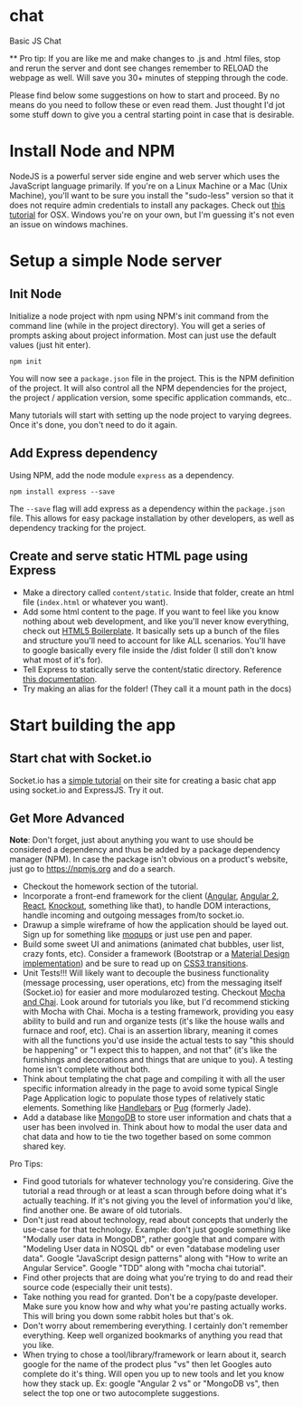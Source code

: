 # chat
Basic JS Chat

** Pro tip:  If you are like me and make changes to .js and .html files, stop and rerun the server and dont see changes remember to RELOAD the webpage as well.  Will save you 30+ minutes of stepping through the code.

Please find below some suggestions on how to start and proceed. By no means do you need to follow these or even read them. Just thought I'd jot some stuff down to give you a central starting point in case that is desirable.

# Install Node and NPM

NodeJS is a powerful server side engine and web server which uses the JavaScript language primarily. If you're on a Linux Machine or a Mac (Unix Machine), you'll want to be sure you install the "sudo-less" version so that it does not require admin credentials to install any packages. Check out [this tutorial](https://johnpapa.net/how-to-use-npm-global-without-sudo-on-osx/) for OSX. Windows you're on your own, but I'm guessing it's not even an issue on windows machines.

# Setup a simple Node server

## Init Node
Initialize a node project with npm using NPM's init command from the command line (while in the project directory).
You will get a series of prompts asking about project information. Most can just use the default values (just hit enter).

```shell
npm init
```

You will now see a `package.json` file in the project. This is the NPM definition of the project.
It will also control all the NPM dependencies for the project, the project / application version,
some specific application commands, etc..

Many tutorials will start with setting up the node project to varying degrees. Once it's done, you don't need to do it again.

## Add Express dependency

Using NPM, add the node module `express` as a dependency.

```shell
npm install express --save
```

The `--save` flag will add express as a dependency within the `package.json` file. This allows for easy package
installation by other developers, as well as dependency tracking for the project.

## Create and serve static HTML page using Express

* Make a directory called `content/static`. Inside that folder, create an html file (`index.html` or whatever you want).
* Add some html content to the page. If you want to feel like you know nothing about web development, and like you'll never know everything, check out [HTML5 Boilerplate](https://github.com/h5bp/html5-boilerplate). It basically sets up a bunch of the files and structure you'll need to account for like ALL scenarios. You'll have to google basically every file inside the /dist folder (I still don't know what most of it's for).
* Tell Express to statically serve the content/static directory. Reference [this documentation](http://expressjs.com/en/starter/static-files.html).
* Try making an alias for the folder! (They call it a mount path in the docs)

# Start building the app

## Start chat with Socket.io

Socket.io has a [simple tutorial](http://socket.io/get-started/chat/) on their site for creating a basic chat app using socket.io and ExpressJS. Try it out.

## Get More Advanced

 **Note**: Don't forget, just about anything you want to use should be considered a dependency and thus be added by a package dependency manager (NPM). In case the package isn't obvious on a product's website, just go to https://npmjs.org and do a search.

* Checkout the homework section of the tutorial.
* Incorporate a front-end framework for the client ([Angular](https://angularjs.org/), [Angular 2](https://angular.io/), [React](https://facebook.github.io/react/), [Knockout](http://knockoutjs.com/), something like that), to handle DOM interactions, handle incoming and outgoing messages from/to socket.io.
* Drawup a simple wireframe of how the application should be layed out. Sign up for something like [moqups](https://moqups.com/) or just use pen and paper.
* Build some sweet UI and animations (animated chat bubbles, user list, crazy fonts, etc). Consider a framework (Bootstrap or a [Material Design implementation](https://www.sitepoint.com/top-5-material-design-frameworks-use-2015/)) and be sure to read up on [CSS3 transitions](https://developer.mozilla.org/en-US/docs/Web/CSS/CSS_Transitions/Using_CSS_transitions).
* Unit Tests!!! Will likely want to decouple the business functionality (message processing, user operations, etc) from the messaging itself (Socket.io) for easier and more modularozed testing. Checkout [Mocha and Chai](https://www.codementor.io/nodejs/tutorial/unit-testing-nodejs-tdd-mocha-sinon). Look around for tutorials you like, but I'd recommend sticking with Mocha with Chai. Mocha is a testing framework, providing you easy ability to build and run and organize tests (it's like the house walls and furnace and roof, etc). Chai is an assertion library, meaning it comes with all the functions you'd use inside the actual tests to say "this should be happening" or "I expect this to happen, and not that" (it's like the furnishings and decorations and things that are unique to you). A testing home isn't complete without both.
* Think about templating the chat page and compiling it with all the user specific information already in the page to avoid some typical Single Page Application logic to populate those types of relatively static elements. Something like [Handlebars](http://handlebarsjs.com/) or [Pug](https://github.com/pugjs/pug) (formerly Jade).
* Add a database like [MongoDB](https://www.mongodb.com/) to store user information and chats that a user has been involved in. Think about how to modal the user data and chat data and how to tie the two together based on some common shared key.

Pro Tips:
* Find good tutorials for whatever technology you're considering. Give the tutorial a read through or at least a scan through before doing what it's actually teaching. If it's not giving you the level of information you'd like, find another one. Be aware of old tutorials.
* Don't just read about technology, read about concepts that underly the use-case for that technology. Example: don't just google something like "Modally user data in MongoDB", rather google that and compare with "Modeling User data in NOSQL db" or even "database modeling user data". Google "JavaScript design patterns" along with "How to write an Angular Service". Google "TDD" along with "mocha chai tutorial".
* Find other projects that are doing what you're trying to do and read their source code (especially their unit tests).
* Take nothing you read for granted. Don't be a copy/paste developer. Make sure you know how and why what you're pasting actually works. This will bring you down some rabbit holes but that's ok.
* Don't worry about remembering everything. I certainly don't remember everything. Keep well organized bookmarks of anything you read that you like.
* When trying to chose a tool/library/framework or learn about it, search google for the name of the prodect plus "vs" then let Googles auto complete do it's thing. Will open you up to new tools and let you know how they stack up. Ex: google "Angular 2 vs" or "MongoDB vs", then select the top one or two autocomplete suggestions.
